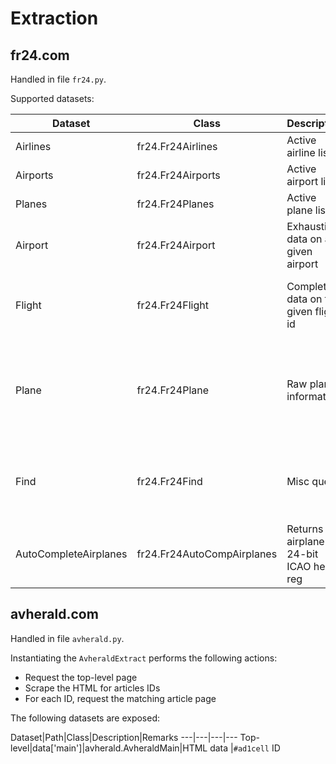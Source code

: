 # Extraction

## fr24.com

Handled in file `fr24.py`.

Supported datasets:

Dataset|Class|Description|Remarks
---|---|---|---
Airlines|fr24.Fr24Airlines|Active airline list|Mostly static
Airports|fr24.Fr24Airports|Active airport list|Mostly static
Planes|fr24.Fr24Planes|Active plane list|Dynamically updated
Airport|fr24.Fr24Airport|Exhaustive data on a given airport|Requires the airport ICAO designator
Flight|fr24.Fr24Flight|Complete data on the given flight id|Requires a valid fr24.com internal flight id
Plane|fr24.Fr24Plane|Raw plane information|Requires the aircraft reg; not trivial to transform (dynamic main key value)
Find|fr24.Fr24Find|Misc query|Requires a query string; accepts ICAO, IATA, a/c reg
AutoCompleteAirplanes|fr24.Fr24AutoCompAirplanes|Returns airplane 24-bit ICAO hex reg|Requires airplane reg

## avherald.com

Handled in file `avherald.py`.

Instantiating the `AvheraldExtract` performs the following actions:
* Request the top-level page
* Scrape the HTML for articles IDs
* For each ID, request the matching article page

The following datasets are exposed:

Dataset|Path|Class|Description|Remarks
---|---|---|---
Top-level|data['main']|avherald.AvheraldMain|HTML data |`#ad1cell` ID

